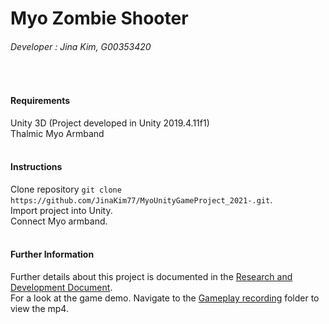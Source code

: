 # Myo Zombie Shooter
###### Developer : Jina Kim, G00353420  
<br>

#### Requirements
Unity 3D (Project developed in Unity 2019.4.11f1)  
Thalmic Myo Armband  
<br>

#### Instructions
Clone repository `git clone https://github.com/JinaKim77/MyoUnityGameProject_2021-.git`.  
Import project into Unity.  
Connect Myo armband.  
<br>

#### Further Information
Further details about this project is documented in the [Research and Development Document](https://github.com/JinaKim77/MyoUnityGameProject_2021-/blob/main/Document.docx).  
For a look at the game demo. Navigate to the [Gameplay recording](...) folder to view the mp4.  
 